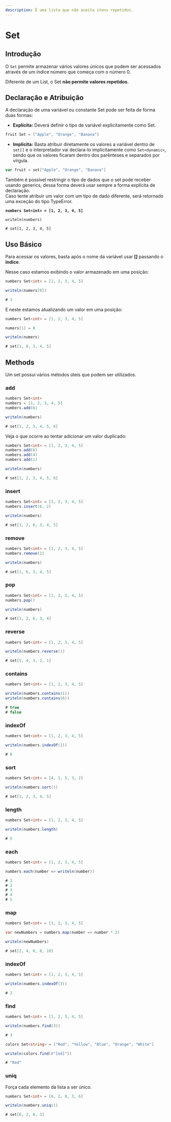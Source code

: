 ```yaml
---
description: É uma lista que não aceita itens repetidos.
---
```


# Set

## Introdução

O `Set` permite armazenar vários valores únicos que podem ser acessados através de um índice número que começa com o número 0.

Diferente de um List, o Set **não permite valores repetidos**.

## Declaração e Atribuição

A declaração de uma variável ou constante Set pode ser feita de forma duas formas:

* **Explícita:** Deverá definir o tipo de variável explicitamente como Set.

```csharp
fruit Set = ["Apple", "Orange", "Banana"]
```

* **Implícita:** Basta atribuir diretamente os valores a variável dentro de `set[]` e o interpretador vai declara-lo implicitamente como `Set<dynamic>`, sendo que os valores ficaram dentro dos parênteses e separados por vírgula.

```go
var fruit = set["Apple", "Orange", "Banana"]
```

Também é possível restringir o tipo de dados que o set pode receber usando generics, dessa forma deverá usar sempre a forma explícita de declaração.\
Caso tente atribuir um valor com um tipo de dado diferente, será retornado uma exceção do tipo TypeError.

<pre class="language-java"><code class="lang-java"><strong>numbers Set&#x3C;int> = [1, 2, 3, 4, 5]
</strong>
writeln(numbers)

# set[1, 2, 3, 4, 5]</code></pre>

## Uso Básico

Para acessar os valores, basta após o nome da variável usar **\[]** passando o **índice**.

Nesse caso estamos exibindo o valor armazenado em uma posição:

```csharp
numbers Set<int> = [1, 2, 3, 4, 5]

writeln(numers[0])

# 1
```

E neste estamos atualizando um valor em uma posição:

```csharp
numbers Set<int> = [1, 2, 3, 4, 5]

numers[1] = 8

writeln(numers)

# set[1, 8, 3, 4, 5]
```

## Methods

Um set possui vários métodos úteis que podem ser utilizados.

### add

```csharp
numbers Set<int>
numbers = [1, 2, 3, 4, 5]
numbers.add(6)

writeln(numbers)

# set[1, 2, 3, 4, 5, 6]
```

Veja o que ocorre ao tentar adicionar um valor duplicado:

```csharp
numbers Set<int> = [1, 2, 3, 4, 5]
numbers.add(6)
numbers.add(4)
numbers.add(1)

writeln(numbers)

# set[1, 2, 3, 4, 5, 6]
```

### insert

```csharp
numbers Set<int> = [1, 2, 3, 4, 5]
numbers.insert(6, 2)

writeln(numbers)

# set[1, 2, 6, 3, 4, 5]
```

### remove

```csharp
numbers Set<int> = [1, 2, 3, 4, 5]
numbers.remove(2)

writeln(numbers)

# set[1, 6, 3, 4, 5]
```

### pop

```csharp
numbers Set<int> = [1, 2, 3, 4, 5]
numbers.pop()

writeln(numbers)

# set[1, 2, 6, 3, 4]
```

### reverse

```csharp
numbers Set<int> = [1, 2, 3, 4, 5]

writeln(numbers.reverse())

# set[5, 4, 3, 2, 1]
```

### contains

```csharp
numbers Set<int> = [1, 2, 3, 4, 5]

writeln(numbers.contains(1))
writeln(numbers.contains(6))

# true
# false
```

### indexOf

```csharp
numbers Set<int> = [1, 2, 3, 4, 5]

writeln(numbers.indexOf(1))

# 0
```

### sort

```csharp
numbers Set<int> = [4, 1, 5, 3, 2]

writeln(numbers.sort())

# set[1, 2, 3, 4, 5]
```

### length

```csharp
numbers Set<int> = [1, 2, 3, 4, 5]

writeln(numbers.length)

# 5
```

### each

```csharp
numbers Set<int> = [1, 2, 3, 4, 5]

numbers.each(number => writeln(number))

# 1
# 2
# 3
# 4
# 5
```

### map

```csharp
numbers Set<int> = [1, 2, 3, 4, 5]

var newNumbers = numbers.map(number => number * 2)

writeln(newNumbers)

# set[2, 4, 6, 8, 10]
```

### indexOf

```csharp
numbers Set<int> = [1, 2, 3, 4, 5]

writeln(numbers.indexOf(3))

# 2
```

### find

```csharp
numbers Set<int> = [1, 2, 3, 4, 5]

writeln(numbers.find(3))

# 3
```

```csharp
colors Set<string> = ["Red", "Yellow", "Blue", "Orange", "White"]

writeln(colors.find(r"[ed]"))

# "Red"
```

### uniq

Força cada elemento da lista a ser único.

```csharp
numbers Set<int> = [6, 2, 8, 3, 6]

writeln(numbers.uniq())

# set[6, 2, 8, 3]
```
